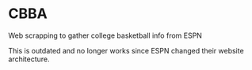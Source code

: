 # CBBA
Web scrapping to gather college basketball info from ESPN

This is outdated and no longer works since ESPN changed their website architecture. 
